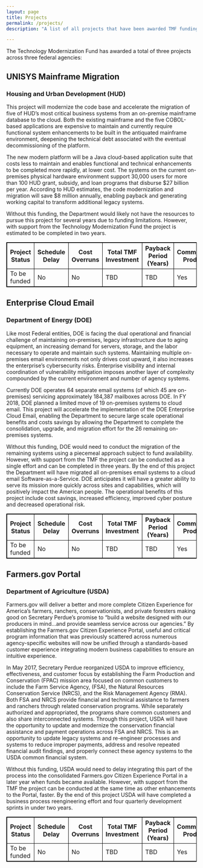 ```yaml
---
layout: page
title: Projects
permalink: /projects/
description: "A list of all projects that have been awarded TMF funding."

---
```


The Technology Modernization Fund has awarded a total of three projects across three federal agencies:

## UNISYS Mainframe Migration
### Housing and Urban Development (HUD)

This project will modernize the code base and accelerate the migration of five of HUD’s most critical business systems from an on-premise mainframe database to the cloud. Both the existing mainframe and the five COBOL-based applications are expensive to maintain and currently require functional system enhancements to be built in the antiquated mainframe environment, deepening the technical debt associated with the eventual decommissioning of the platform. 

The new modern platform will be a Java cloud-based application suite that costs less to maintain and enables functional and technical enhancements to be completed more rapidly, at lower cost. The systems on the current on-premises physical hardware environment support 30,000 users for more than 100 HUD grant, subsidy, and loan programs that disburse $27 billion per year. According to HUD estimates, the code modernization and migration will save $8 million annually, enabling payback and generating working capital to transform additional legacy systems.

Without this funding, the Department would likely not have the resources to pursue this project for several years due to funding limitations. However, with support from the Technology Modernization Fund the project is estimated to be completed in two years. 

<style>
table, th, td {
    border: 1px solid black;
}
</style>

<table style="width:100%">
  <tr>
    <th>Project Status</th>
    <th>Schedule Delay</th>
    <th>Cost Overruns</th>
    <th>Total TMF Investment</th>
    <th>Payback Period (Years)</th>
    <th>Commercial Product</th>
  </tr>
  <tr>
    <td>To be funded</td>
    <td>No</td>
    <td>No</td>
    <td>TBD</td>
    <td>TBD</td>
    <td>Yes</td>
  </tr>
</table>

## Enterprise Cloud Email
### Department of Energy (DOE)

Like most Federal entities, DOE is facing the dual operational and financial challenge of maintaining on-premises, legacy infrastructure due to aging equipment, an increasing demand for servers, storage, and the labor necessary to operate and maintain such systems. Maintaining multiple on-premises email environments not only drives cost upward, it also increases the enterprise’s cybersecurity risks. Enterprise visibility and internal coordination of vulnerability mitigation imposes another layer of complexity compounded by the current environment and number of agency systems. 

Currently DOE operates 64 separate email systems (of which 45 are on-premises) servicing approximately 184,387 mailboxes across DOE. In FY 2018, DOE planned a limited move of 19 on-premises systems to cloud email. This project will accelerate the implementation of the DOE Enterprise Cloud Email, enabling the Department to secure large scale operational benefits and costs savings by allowing the Department to complete the consolidation, upgrade, and migration effort for the 26 remaining on-premises systems.

Without this funding, DOE would need to conduct the migration of the remaining systems using a piecemeal approach subject to fund availability. However, with support from the TMF the project can be conducted as a single effort and can be completed in three years. By the end of this project the Department will have migrated all on-premises email systems to a cloud email Software-as-a-Service. DOE anticipates it will have a greater ability to serve its mission more quickly across sites and capabilities, which will positively impact the American people. The operational benefits of this project include cost savings, increased efficiency, improved cyber posture and decreased operational risk.   

<style>
table, th, td {
    border: 1px solid black;
}
</style>

<table style="width:100%">
  <tr>
    <th>Project Status</th>
    <th>Schedule Delay</th>
    <th>Cost Overruns</th>
    <th>Total TMF Investment</th>
    <th>Payback Period (Years)</th>
    <th>Commercial Product</th>
  </tr>
  <tr>
    <td>To be funded</td>
    <td>No</td>
    <td>No</td>
    <td>TBD</td>
    <td>TBD</td>
    <td>Yes</td>
  </tr>
</table>

## Farmers.gov Portal
### Department of Agriculture (USDA)

Farmers.gov will deliver a better and more complete Citizen Experience for America’s farmers, ranchers, conservationists, and private foresters making good on Secretary Perdue’s promise to “build a website designed with our producers in mind...and provide seamless service across our agencies.” By establishing the Farmers.gov Citizen Experience Portal, useful and critical program information that was previously scattered across numerous agency-specific websites will now be unified through a standards-based customer experience integrating modern business capabilities to ensure an intuitive experience.

In May 2017, Secretary Perdue reorganized USDA to improve efficiency, effectiveness, and customer focus by establishing the Farm Production and Conservation (FPAC) mission area focused on common customers to include the Farm Service Agency, (FSA), the Natural Resources Conservation Service (NRCS), and the Risk Management Agency (RMA). Both FSA and NRCS provide financial and technical assistance to farmers and ranchers through related conservation programs. While separately authorized and appropriated, the programs share common customers and also share interconnected systems. Through this project, USDA will have the opportunity to update and modernize the conservation financial assistance and payment operations across FSA and NRCS. This is an opportunity to update legacy systems and re-engineer processes and systems to reduce improper payments, address and resolve repeated financial audit findings, and properly connect these agency systems to the USDA common financial system.

Without this funding, USDA would need to delay integrating this part of the process into the consolidated Farmers.gov Citizen Experience Portal in a later year when funds became available. However, with support from the TMF the project can be conducted at the same time as other enhancements to the Portal, faster. By the end of this project USDA will have completed a business process reengineering effort and four quarterly development sprints in under two years. 

<style>
table, th, td {
    border: 1px solid black;
}
</style>

<table style="width:100%">
  <tr>
    <th>Project Status</th>
    <th>Schedule Delay</th>
    <th>Cost Overruns</th>
    <th>Total TMF Investment</th>
    <th>Payback Period (Years)</th>
    <th>Commercial Product</th>
  </tr>
  <tr>
    <td>To be funded</td>
    <td>No</td>
    <td>No</td>
    <td>TBD</td>
    <td>TBD</td>
    <td>Yes</td>
  </tr>
</table>
